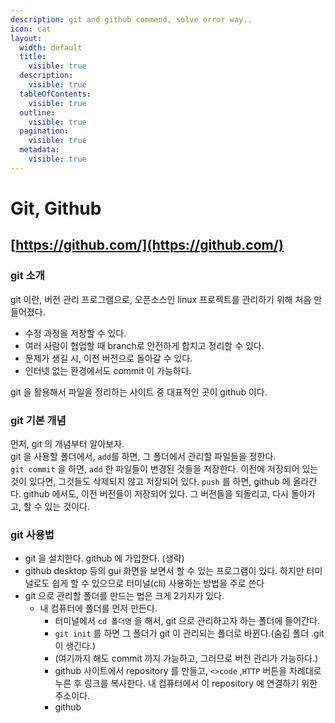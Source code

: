 ```yaml
---
description: git and github commend, solve error way..
icon: cat
layout:
  width: default
  title:
    visible: true
  description:
    visible: true
  tableOfContents:
    visible: true
  outline:
    visible: true
  pagination:
    visible: true
  metadata:
    visible: true
---
```


# Git, Github

## [https://github.com/](https://github.com/)

### git 소개

git 이란, 버전 관리 프로그램으로, 오픈소스인 linux 프로젝트를 관리하기 위해 처음 만들어졌다.&#x20;

* 수정 과정을 저장할  수 있다.&#x20;
* 여러 사람이 협업할 때 branch로 안전하게 합치고 정리할 수 있다.
* 문제가 생길  시, 이전 버전으로 돌아갈 수 있다.
* 인터넷 없는 환경에서도 commit 이 가능하다.

git 을 활용해서 파일을 정리하는 사이트 중 대표적인 곳이 github 이다.

### git 기본 개념

먼저, git 의 개념부터 알아보자.\
git 을 사용할 폴더에서, `add`를 하면, 그 폴더에서 관리할 파일들을 정한다.\
`git commit` 을 하면, `add` 한 파일들이 변경된 것들을 저장한다.  이전에  저장되어  있는  것이  있다면,   그것들도  삭제되지  않고  저장되어  있다. `push` 를 하면, github 에 올라간다. github 에서도, 이전 버전들이 저장되어 있다. 그 버전들을 되돌리고, 다시 돌아가고, 할 수 있는 것이다.

### git 사용법

* git 을 설치한다. github 에  가입한다. (생략)
* github desktop 등의 gui 화면을 보면서 할 수 있는 프로그램이 있다. 하지만 터미널로도 쉽게 할 수 있으므로 터미널(cli) 사용하는 방법을 주로 쓴다
* git 으로 관리할 폴더를 만드는 법은 크게 2가지가 있다.
  * 내 컴퓨터에 폴더를 먼저 만든다.
    * 터미널에서 `cd 폴더명` 을 해서, git 으로 관리하고자 하는 폴더에 들어간다.
    * `git init` 를 하면 그 폴더가 git 이 관리되는 폴더로 바뀐다.(숨김 폴더 .git 이 생긴다.)
    * (여기까지 해도 commit 까지 가능하고, 그러므로 버전 관리가 가능하다.)
    * github 사이트에서 repository 를 만들고, `<>code` ,`HTTP` 버튼을 차례대로 누른 후 링크를 복사한다. 내 컴퓨터에서 이 repository 에 연결하기 위한 주소이다.
    * github
